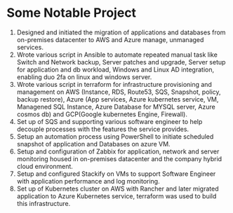 # Some Notable Project
1) Designed and initiated the migration of applications and databases from on-premises datacenter to AWS and Azure manage, unmanaged services.
2) Wrote various script in Ansible to automate repeated manual task like Switch and Network backup, Server patches and upgrade, Server setup for application and db workload, Windows and Linux AD integration, enabling duo 2fa on linux and windows server.
3) Wrote various script in terraform for infrastructure provisioning and management on AWS (Instance, RDS, Route53, SQS, Snapshot, policy, backup restore), Azure (App services, Azure kubernetes service, VM, Managened SQL Instance, Azure Database for MYSQL server, Azure  cosmos db) and GCP(Google kubernetes Engine, Firewall).
4) Set up of SQS and supporting various software engineer to help decouple processes with the features the service provides.
5) Setup an automation process using PowerShell to initiate scheduled snapshot of application and Databases on azure VM.
6) Setup and configuration of Zabbix for application, network and server monitoring housed in on-premises datacenter and the company hybrid cloud environment.
7) Setup and configured Stackify on VMs to support Software Engineer with application performance and log monitoring.
8) Set up of Kubernetes cluster on AWS with Rancher and later migrated application to Azure Kubernetes service, terraform was used to build this infrastructure.
